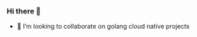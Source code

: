 ### Hi there 👋

<!--
**nchukkaio/nchukkaio** is a ✨ _special_ ✨ repository because its `README.md` (this file) appears on your GitHub profile.

Here are some ideas to get you started:
-->
- 👯 I’m looking to collaborate on golang cloud native projects
<!--
- 🤔 I’m looking for help with ...
- 💬 Ask me about ...
-->

